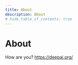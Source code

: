 ```yaml
---
title: About
description: About
# hide_table_of_contents: true
---
```


# About

How are you?
https://deepai.org/
